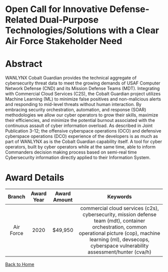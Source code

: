 
Open Call for Innovative Defense-Related Dual-Purpose Technologies/Solutions with a Clear Air Force Stakeholder Need
====================================================================================================================

# Abstract


WANLYNX Cobalt Guardian provides the technical aggregate of cybersecurity threat data to meet the growing demands of USAF Computer Network Defense (CND) and its Mission Defense Teams (MDT). Integrating with Commercial Cloud Services (C2S), the Cobalt Guardian project utilizes Machine Learning (ML) to minimize false positives and non-malicious alerts and responding to mid-level threats without human interaction. By embracing security orchestration, automation, and response (SOAR) methodologies we allow our cyber operators to grow their skills, maximize their efficiencies, and minimize the potential burnout associated with the continuous assault of cyber information overload. As described in Joint Publication 3-12; the offensive cyberspace operations (OCO) and defensive cyberspace operations (DCO) experience of the developers is as much as part of WANLYNX as is the Cobalt Guardian capability itself. A tool for cyber operators, built by cyber operators while at the same time, able to inform Commanders decision making process based on semi-real time Cybersecurity information directly applied to their Information System.  

# Award Details

|Branch|Award Year|Award Amount|Keywords|
| :---: | :---: | :---: | :---: |
|Air Force|2020|$49,950|commercial cloud services (c2s), cybersecurity, mission defense team (mdt), container orchestration, common operational picture (cop), machine learning (ml), devsecops, cyberspace vulnerability assessment/hunter (cva/h)|
  
  


[Back to Home](https://github.com/chrischow/dod_sbir_awards/Reports/DJ/#1691)